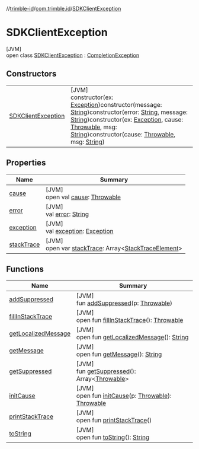 //[trimble-id](../../../index.md)/[com.trimble.id](../index.md)/[SDKClientException](index.md)

# SDKClientException

[JVM]\
open class [SDKClientException](index.md) : [CompletionException](https://docs.oracle.com/javase/8/docs/api/java/util/concurrent/CompletionException.html)

## Constructors

| | |
|---|---|
| [SDKClientException](-s-d-k-client-exception.md) | [JVM]<br>constructor(ex: [Exception](https://docs.oracle.com/javase/8/docs/api/java/lang/Exception.html))constructor(message: [String](https://docs.oracle.com/javase/8/docs/api/java/lang/String.html))constructor(error: [String](https://docs.oracle.com/javase/8/docs/api/java/lang/String.html), message: [String](https://docs.oracle.com/javase/8/docs/api/java/lang/String.html))constructor(ex: [Exception](https://docs.oracle.com/javase/8/docs/api/java/lang/Exception.html), cause: [Throwable](https://docs.oracle.com/javase/8/docs/api/java/lang/Throwable.html), msg: [String](https://docs.oracle.com/javase/8/docs/api/java/lang/String.html))constructor(cause: [Throwable](https://docs.oracle.com/javase/8/docs/api/java/lang/Throwable.html), msg: [String](https://docs.oracle.com/javase/8/docs/api/java/lang/String.html)) |

## Properties

| Name | Summary |
|---|---|
| [cause](../-t-c-p-service-exception/index.md#-1023347080%2FProperties%2F1213652557) | [JVM]<br>open val [cause](../-t-c-p-service-exception/index.md#-1023347080%2FProperties%2F1213652557): [Throwable](https://docs.oracle.com/javase/8/docs/api/java/lang/Throwable.html) |
| [error](error.md) | [JVM]<br>val [error](error.md): [String](https://docs.oracle.com/javase/8/docs/api/java/lang/String.html) |
| [exception](exception.md) | [JVM]<br>val [exception](exception.md): [Exception](https://docs.oracle.com/javase/8/docs/api/java/lang/Exception.html) |
| [stackTrace](../-t-c-p-service-exception/index.md#1573944892%2FProperties%2F1213652557) | [JVM]<br>open var [stackTrace](../-t-c-p-service-exception/index.md#1573944892%2FProperties%2F1213652557): Array&lt;[StackTraceElement](https://docs.oracle.com/javase/8/docs/api/java/lang/StackTraceElement.html)&gt; |

## Functions

| Name | Summary |
|---|---|
| [addSuppressed](../-t-c-p-service-exception/index.md#-1898257014%2FFunctions%2F1213652557) | [JVM]<br>fun [addSuppressed](../-t-c-p-service-exception/index.md#-1898257014%2FFunctions%2F1213652557)(p: [Throwable](https://docs.oracle.com/javase/8/docs/api/java/lang/Throwable.html)) |
| [fillInStackTrace](../-t-c-p-service-exception/index.md#-1207709164%2FFunctions%2F1213652557) | [JVM]<br>open fun [fillInStackTrace](../-t-c-p-service-exception/index.md#-1207709164%2FFunctions%2F1213652557)(): [Throwable](https://docs.oracle.com/javase/8/docs/api/java/lang/Throwable.html) |
| [getLocalizedMessage](../-t-c-p-service-exception/index.md#-2138642817%2FFunctions%2F1213652557) | [JVM]<br>open fun [getLocalizedMessage](../-t-c-p-service-exception/index.md#-2138642817%2FFunctions%2F1213652557)(): [String](https://docs.oracle.com/javase/8/docs/api/java/lang/String.html) |
| [getMessage](../-t-c-p-service-exception/index.md#1068546184%2FFunctions%2F1213652557) | [JVM]<br>open fun [getMessage](../-t-c-p-service-exception/index.md#1068546184%2FFunctions%2F1213652557)(): [String](https://docs.oracle.com/javase/8/docs/api/java/lang/String.html) |
| [getSuppressed](../-t-c-p-service-exception/index.md#1678506999%2FFunctions%2F1213652557) | [JVM]<br>fun [getSuppressed](../-t-c-p-service-exception/index.md#1678506999%2FFunctions%2F1213652557)(): Array&lt;[Throwable](https://docs.oracle.com/javase/8/docs/api/java/lang/Throwable.html)&gt; |
| [initCause](../-t-c-p-service-exception/index.md#-104903378%2FFunctions%2F1213652557) | [JVM]<br>open fun [initCause](../-t-c-p-service-exception/index.md#-104903378%2FFunctions%2F1213652557)(p: [Throwable](https://docs.oracle.com/javase/8/docs/api/java/lang/Throwable.html)): [Throwable](https://docs.oracle.com/javase/8/docs/api/java/lang/Throwable.html) |
| [printStackTrace](../-t-c-p-service-exception/index.md#-1357294889%2FFunctions%2F1213652557) | [JVM]<br>open fun [printStackTrace](../-t-c-p-service-exception/index.md#-1357294889%2FFunctions%2F1213652557)() |
| [toString](to-string.md) | [JVM]<br>open fun [toString](to-string.md)(): [String](https://docs.oracle.com/javase/8/docs/api/java/lang/String.html) |
